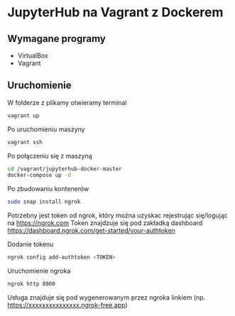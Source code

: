# JupyterHub na Vagrant z Dockerem

## Wymagane programy

- VirtualBox
- Vagrant

## Uruchomienie
W folderze z plikamy otwieramy terminal
```bash
vagrant up
```
Po uruchomieniu maszyny
```bash
vagrant ssh
```
Po połączeniu się z maszyną
```bash
cd /vagrant/jupyterhub-docker-master
docker-compose up -d
```
Po zbudowaniu kontenerów
```bash
sudo snap install ngrok
```
Potrzebny jest token od ngrok, który można uzyskac rejestrując się/logując na https://ngrok.com
Token znajdzuje się pod zakładką dashboard https://dashboard.ngrok.com/get-started/your-authtoken

Dodanie tokenu
```bash
ngrok config add-authtoken <TOKEN>
```
Uruchomienie ngroka
```bash
ngrok http 8000
```
Usługa znajduje się pod wygenerowanym przez ngroka linkiem (np. https://xxxxxxxxxxxxxxx.ngrok-free.app)
